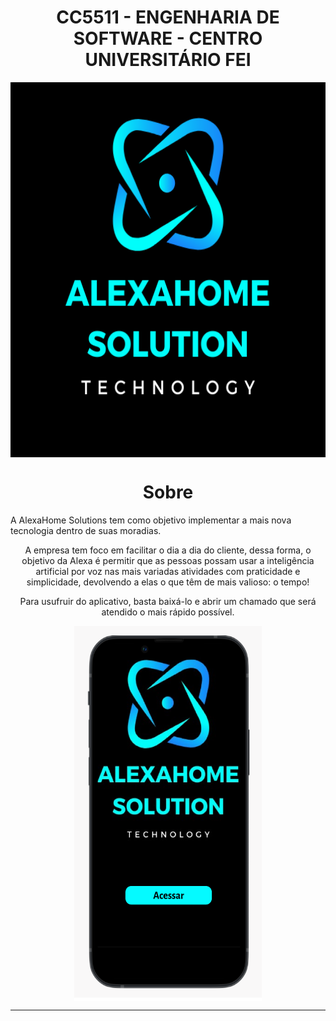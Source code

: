 <h1 align="center">
  CC5511 - ENGENHARIA DE SOFTWARE - CENTRO UNIVERSITÁRIO FEI
</h1>

<p align="center">
  <img alt="Logo" align="center" src ="https://github.com/Mazzaro0/AlexaHome_Solutions/blob/main/Image/alexahome%20solution.png" width="700" height="600"></img>
<p>

<!-- SOBRE -->

<h1 align="center">Sobre</h1>


<span style="text-align:center">
A AlexaHome Solutions tem como objetivo implementar a mais nova tecnologia dentro de suas moradias.

A empresa tem foco em facilitar o dia a dia do cliente, dessa forma, o objetivo da Alexa é permitir que as pessoas possam usar a inteligência artificial por voz nas mais variadas atividades com praticidade e simplicidade, devolvendo a elas o que têm de mais valioso: o tempo!

Para usufruir do aplicativo, basta baixá-lo e abrir um chamado que será atendido o mais rápido possível.
</span>



<p align="center">
  <img alt="Proto" align="center" src ="https://github.com/Mazzaro0/AlexaHome_Solutions/blob/main/Image/APP.png" width="300" height="600"></img>
</p>

***
